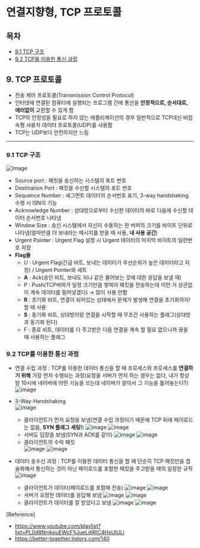 # 연결지향형, TCP 프로토콜

## 목차
- [9.1 TCP 구조](#91-tcp-구조)
- [9.2 TCP를 이용한 통신 과정](#92-tcp를-이용한-통신-과정)

## 9. TCP 프로토콜
- 전송 제어 프로토콜(Transmission Control Protocol)
- 인터넷에 연결된 컴퓨터에 실행되는 프로그램 간에 통신을 **안정적으로, 순서대로, 에러없이** 교환할 수 있게 함
- TCP의 안정성을 필요로 하지 않는 애플리케이션의 경우 일반적으로 TCP대신 비접속형 사용자 데이터 프로토콜(UDP)를 사용함
- TCP는 UDP보다 안전하지만 느림
<hr/>

### 9.1 TCP 구조
![image](https://user-images.githubusercontent.com/69454805/128620554-91af34fb-cea5-4998-907a-63b860debee0.png)
- Source port : 패킷을 송신하는 시스템의 포트 번호
- Destination Port : 패킷을 수신할 시스템의 포트 번호
- Sequence Number : 세그먼트 데이터의 순서번호 표기, 3-way handshaking 수행 시 ISN의 기능
- Acknowledge Number : 상대방으로부터 수신한 데이터의 바로 다음에 수신할 데이터 순서번호 나타냄
- Window Size : 송신 시스템에서 자신이 수용하는 한 버퍼의 크기를 바이트 단위로 나타냄(얼마만큼 더 보내라는 메시지를 받을 때 사용, **내 사용 공간**)
- Urgent Pointer : Urgent Flag 설정 시 Urgent 데이터의 마지막 바이트의 일련번호 저장
- **Flag들**
  - U : Urgent Flag(긴급 비트, 보내는 데이터가 우선순위가 높은 데이터라고 지정) / Urgent Pointer와 세트
  - **A** : Ack(승인 비트, 보내도 되냐 같은 물어보는 것에 대한 응답을 보낼 때)
  - P : Push(TCP버퍼가 일정 크기만큼 쌓여야 패킷을 전송하는데 이런 거 상관없이 계속 데이터를 밀어넣겠다) -> 많이 사용 안함
  - **R** : 초기화 비트, 연결이 되어있는 상태에서 문제가 발생해 연결을 초기화하자! 할 때 사용
  - **S** : 동기화 비트, 상대방이랑 연결을 시작할 때 무조건 사용하는 플래그(상대방과 동기화 된다)
  - F : 종료 비트, 데이터를 다 주고받은 다음 연결을 계속 할 필요 없으니까 끊을 때 사용하는 플래그

 ### 9.2 TCP를 이용한 통신 과정
  - 연결 수립 과정 : TCP를 이용한 데이터 통신을 할 때 프로세스와 프로세스를 **연결하기 위해** 가장 먼저 수행되는 과정(요청을 서버가 먼저 하는 경우는 없다, 내가 항상 밤 10시에 네이버에 어떤 기능을 쓰는데 네이버가 알아서 그 기능을 틀어놓는다?)
  ![image](https://user-images.githubusercontent.com/69454805/128620740-8aa59fdb-4a2b-4293-9b04-088b358bfec8.png)

  - 3-Way-Handshaking<BR>
![image](https://user-images.githubusercontent.com/69454805/128620851-872b2bcb-b0cf-4898-85f1-7282d8cdbc3e.png)
    - 클라이언트가 먼저 요청을 보냄(연결 수립 과정이기 때문에 TCP 뒤에 페이로드는 없음, **SYN 플래그 세팅!**)
    ![image](https://user-images.githubusercontent.com/69454805/128620818-9edc4678-4705-425b-9b4a-3934d923fbcb.png)
    ![image](https://user-images.githubusercontent.com/69454805/128620827-b7b027ea-9073-4cc6-866b-c22844725f40.png)
    - 서버도 답장을 보냄(SYN과 ACK를 같이)
    ![image](https://user-images.githubusercontent.com/69454805/128620870-678dc7c4-9d8b-4824-9174-f7ec038c8a8f.png)
    ![image](https://user-images.githubusercontent.com/69454805/128620873-913b9eef-e9de-4e98-8f41-410f0a863baa.png)
    - 클라이언트의 수락 패킷<BR>
    ![image](https://user-images.githubusercontent.com/69454805/128620885-5c92e1a4-4713-4f9e-a93c-60bfa8d41831.png)
    ![image](https://user-images.githubusercontent.com/69454805/128620888-03c2a642-0738-4a71-bf98-c61922149e39.png)

- 데이터 송수신 과정 : TCP를 이용한 데이터 통신을 할 때 단순히 TCP 패킷만을 캡슐화해서 통신하는 것이 아닌 페이로드를 포함한 패킷을 주고받을 때의 일정한 규칙
![image](https://user-images.githubusercontent.com/69454805/128620898-9141d90f-548a-49f1-82b4-1e04f4a2483a.png)
  - 클라이언트가 데이터(페이로드를 포함해 전송)
  ![image](https://user-images.githubusercontent.com/69454805/128620917-7d83b64e-f94c-41b1-9a12-eb3bd5370c45.png)
  ![image](https://user-images.githubusercontent.com/69454805/128620921-46ee82b4-3454-4c9e-9d34-5cf5e79cb34e.png)
  - 서버가 요청한 데이터를 응답해 보냄
  ![image](https://user-images.githubusercontent.com/69454805/128620934-c8d76415-b57e-4f38-959e-f95f39e30e0d.png)
  ![image](https://user-images.githubusercontent.com/69454805/128620937-c98dc939-840c-4c95-96c5-7db242d10f91.png)
  - 클라이언트가 데이터를 잘 받았다고 보냄
  ![image](https://user-images.githubusercontent.com/69454805/128620959-fcd889af-b25e-4fab-8bcd-ba925a543bea.png)
![image](https://user-images.githubusercontent.com/69454805/128620966-f5045b97-fb57-4923-98f9-2355256e8f35.png)

[Reference]
- https://www.youtube.com/playlist?list=PL0d8NnikouEWcF1jJueLdjRIC4HsUlULi
- https://better-together.tistory.com/140
